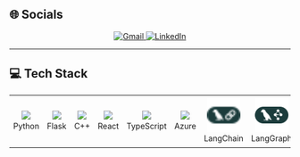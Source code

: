 <!-- Visitor Badge -->
<!-- ![Visitor Badge](https://visitor-badge.laobi.icu/badge?page_id=Hungpm267.Hungpm267) -->

<!-- Header with Typing SVG -->
<!--
<h1 align="center">
    <img src="https://readme-typing-svg.herokuapp.com?font=Arial+&duration=3000&pause=650&background=DFFCFF00&center=true&multiline=true&repeat=false&width=700&height=80&lines=Hello+%5E%5E;Happy+for+your+visitation!;I'm+Ales+Pham.+Student+from+University+of+Information+Technology" alt="Typing SVG" />
</h1>
-->


## 🌐 Socials
<div align="center">
    <a href="mailto:Hungpm267@gmail.com">
        <img src="https://img.shields.io/badge/Gmail-333333?style=for-the-badge&logo=gmail&logoColor=red" alt="Gmail" />
    </a>
    <a href="https://www.linkedin.com/in/hungpm267/" target="_blank">
        <img src="https://img.shields.io/badge/LinkedIn-0077B5?style=for-the-badge&logo=linkedin&logoColor=white" alt="LinkedIn" />
    </a>
 <!--   <a href="https://hungpm267.github.io/Ales_Pham/#" target="_blank">
        <img src="https://img.shields.io/badge/Portfolio-FF5722?style=for-the-badge&logo=todoist&logoColor=white" alt="Portfolio" />
    </a> -->
</div>


---

## 💻 Tech Stack
<table>
  <tr>
    <td align="center"><img src="https://cdn.jsdelivr.net/gh/devicons/devicon/icons/python/python-original.svg" width="60"/><br>Python</td>
    <td align="center"><img src="https://cdn.jsdelivr.net/gh/devicons/devicon/icons/flask/flask-original.svg" width="60"/><br>Flask</td>
    <td align="center"><img src="https://isocpp.org/assets/images/cpp_logo.png" width="60"/><br>C++</td>
    <td align="center"><img src="https://cdn.jsdelivr.net/gh/devicons/devicon/icons/react/react-original.svg" width="60"/><br>React</td>
    <td align="center"><img src="https://cdn.jsdelivr.net/gh/devicons/devicon/icons/typescript/typescript-original.svg" width="60"/><br>TypeScript</td>
    <td align="center"><img src="https://cdn.jsdelivr.net/gh/devicons/devicon/icons/azure/azure-original.svg" width="60"/><br>Azure</td>
    <td align="center"><img src="hình ảnh/langchain.svg" width="60"/><br>LangChain</td>
    <td align="center"><img src="hình ảnh/langgraph.png" width="60"/><br>LangGraph</td>
    <td align="center"><img src="hình ảnh/distributed-dbms.svg" width="60"/><br>Distributed Database</td>
    <td align="center"><img src="hình ảnh/sql.png" width="60"/><br>SQL</td>
    <td align="center"><img src="hình ảnh/docker-original.svg" width="60"/><br>Docker</td>
    
      
  </tr>
</table>



<!--
## 📺 Latest YouTube Videos
<div>
    <a href="https://youtu.be/Qxk12D07oRA?si=ThP0KDZwZCCerD8N">
        <img src="./hình ảnh/dsa.png" alt="Thuật toán Dijkstra" width="250" />
    </a>
    <a href="https://youtu.be/A9MKXKRtL_M?si=Sn_FrTwUCABizL9b">
        <img src="./hình ảnh/gom chụm.png" alt="Thuật toán gom cụm K-Mean" width="250" />
    </a>
    <a href="https://youtu.be/cYGOwqLYO7E?si=b13V65NyC5E01C_t">
        <img src="./hình ảnh/SSIS video.png" alt="Quá Trình SSIS xây dựng DatawareHouse" width="250" />
    </a>
   <a href="https://youtu.be/3wUCPwyJahM?si=z6YfyUzbCUwNZray">
        <img src="./hình ảnh/image.png" alt="Thực hiện ETL trên Azure" width="250" />
    </a>
</div>

<!-- Subscribe Button -->
<!--
<div style="margin-top: 20px;" align = "center">
  <a href="https://www.youtube.com/@hungmanh2607" target="_blank" style="text-decoration: none;">
    <img src="https://custom-icon-badges.demolab.com/badge/-Subscribe%20For%20More-red?style=for-the-badge&logo=video&logoColor=white" alt="Subscribe For More" />
  </a>
</div>
-->
<!--

<div align="center">
  <h2>🐍 My Contributions 🐍</h2>
  <br>
  <img alt="snake eating my contributions" src="https://raw.githubusercontent.com/buubuu203/buubuu203/output/github-contribution-grid-snake.svg" />
  <br/><br/><br/>
</div>

---

<h3 align="center">
    <img src="https://readme-typing-svg.herokuapp.com/?font=Righteous&size=25&center=true&vCenter=true&width=500&height=70&duration=4000&lines=Thanks+for+visiting!+✌️;+Shoot+me+a+message+on+Linkedin!;I'm+always+down+to+collab+:)" alt="Thanks for visiting" />
</h3>
-->
